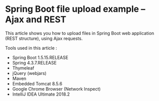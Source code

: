 # Spring Boot file upload example – Ajax and REST

This article shows you how to upload files in Spring Boot web application (REST structure), using Ajax requests.

Tools used in this article :

* Spring Boot 1.5.15.RELEASE
* Spring 4.3.7.RELEASE
* Thymeleaf
* jQuery (webjars)
* Maven
* Embedded Tomcat 8.5.6
* Google Chrome Browser (Network Inspect)
* IntelliJ IDEA Ultimate 2018.2